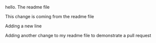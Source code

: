 hello. The readme file

This change is coming from the readme file

Adding a new line

Adding another change to my readme file to demonstrate a pull request
